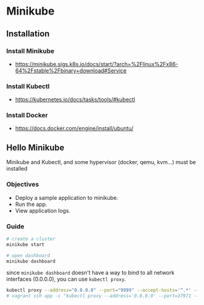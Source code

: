 # Minikube 

## Installation

### Install Minikube

- https://minikube.sigs.k8s.io/docs/start/?arch=%2Flinux%2Fx86-64%2Fstable%2Fbinary+download#Service

### Install Kubectl
- https://kubernetes.io/docs/tasks/tools/#kubectl

### Install Docker
- https://docs.docker.com/engine/install/ubuntu/


## Hello Minikube

Minikube and Kubectl, and some hypervisor (docker, qemu, kvm...) must be installed

### Objectives 

- Deploy a sample application to minikube.
- Run the app.
- View application logs.


### Guide

```bash
# create a cluster
minikube start
```

```bash
# open dashboard
minikube dashboard
```

since `minikube dashboard` doesn't have a way to bind to all network interfaces (0.0.0.0), you can use `kubectl proxy`. 
```bash
kubectl proxy --address="0.0.0.0" --port="9999" --accept-hosts='^.*' --disable-filter=true
# vagrant ssh app -c "kubectl proxy --address='0.0.0.0' --port=37971 --accept-hosts='^.*' --disable-filter=true"
```